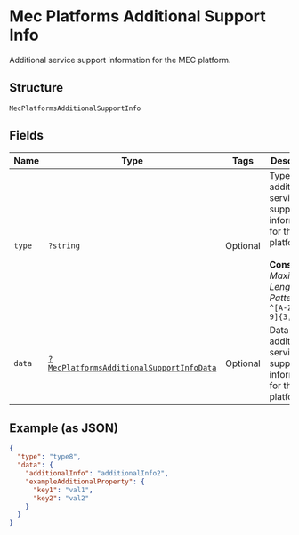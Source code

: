 
# Mec Platforms Additional Support Info

Additional service support information for the MEC platform.

## Structure

`MecPlatformsAdditionalSupportInfo`

## Fields

| Name | Type | Tags | Description | Getter | Setter |
|  --- | --- | --- | --- | --- | --- |
| `type` | `?string` | Optional | Type of additional service support information for the MEC platform.<br><br>**Constraints**: *Maximum Length*: `32`, *Pattern*: `^[A-Za-z0-9]{3,32}$` | getType(): ?string | setType(?string type): void |
| `data` | [`?MecPlatformsAdditionalSupportInfoData`](../../doc/models/mec-platforms-additional-support-info-data.md) | Optional | Data about additional service support information for the MEC platform. | getData(): ?MecPlatformsAdditionalSupportInfoData | setData(?MecPlatformsAdditionalSupportInfoData data): void |

## Example (as JSON)

```json
{
  "type": "type8",
  "data": {
    "additionalInfo": "additionalInfo2",
    "exampleAdditionalProperty": {
      "key1": "val1",
      "key2": "val2"
    }
  }
}
```

